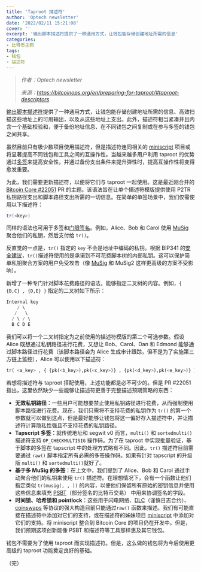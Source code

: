 ```yaml
---
title: 'Taproot 描述符'
author: 'Optech newsletter'
date: '2022/02/11 15:21:08'
cover: ''
excerpt: '输出脚本描述符提供了一种通用方式，让钱包能存储创建地址所需的信息'
categories:
- 比特币主网
tags:
- 钱包
- 描述符
---
```



> *作者：Optech newsletter*
> 
> *来源：<https://bitcoinops.org/en/preparing-for-taproot/#taproot-descriptors>*



[输出脚本描述符](https://bitcoinops.org/en/topics/output-script-descriptors)提供了一种通用方式，让钱包能存储创建地址所需的信息、高效扫描这些地址上的可用输出，以及从这些地址上支出。此外，描述符相当紧凑并且内含一个基础校验和，便于备份地址信息、在不同钱包之间复制或在参与多签的钱包之间共享。

虽然目前只有极少数项目使用描述符，但是描述符连同相关的 [miniscript](https://bitcoinops.org/en/topics/miniscript/) 项目或将显著提高不同钱包和工具之间的互操作性。当越来越多用户利用 taproot 的优势通过[多签](https://bitcoinops.org/en/topics/multisignature)来提高安全性，并通过备份支出条件来提升弹性时，提高互操作性将变得愈发重要。

为此，我们需要更新描述符，以便将它们与 taproot 一起使用。这是最近刚合并的 [Bitcoin Core #22051](https://github.com/bitcoin/bitcoin/issues/22051) PR 的主题。该语法旨在让单个描述符模版提供使用 P2TR 私钥路径支出和脚本路径支出所需的一切信息。在简单的单签场景中，我们仅需使用以下描述符：

```java
tr(<key>)
```

同样的语法也可用于多签和[门限签名](https://bitcoinops.org/en/topics/threshold-signature)。例如，Alice、Bob 和 Carol 使用 [MuSig](https://bitcoinops.org/en/topics/musig) 聚合他们的私钥，然后支付给 `tr()`。

反直觉的一点是，`tr()` 指定的 `key` 不会是地址中编码的私钥。根据 BIP341 的[安全建议](https://github.com/bitcoin/bips/blob/master/bip-0341.mediawiki#cite_note-22)，`tr()`描述符使用的是承诺到不可花费脚本树的内部私钥。这可以保护简单私钥聚合方案的用户免受攻击（像 [MuSig](https://bitcoinops.org/en/topics/musig/) 和 MuSig2 这样更高级的方案不受影响）。

新增了一种专门针对脚本花费路径的语法，能够指定二叉树的内容。例如，`{ {B,C} , {D,E} }` 指定的二叉树如下所示：

```java
Internal key
    / \
   /   \
  / \ / \
  B C D E
```

我们可以将一个二叉树指定为之前使用的描述符模版的第二个可选参数。假设 Alice 既想通过私钥路径进行花费，又想让 Bob、Carol、Dan 和 Edmond 能够通过脚本路径进行花费（该脚本路径会为 Alice 生成审计跟踪，但不是为了实施第三方链上监控），Alice 可以使用以下描述符：

```python
tr( <a_key> , { {pk(<b_key>),pk(<c_key>)} , {pk(<d_key>),pk(<e_key>)} )
```

若想将描述符与 taproot 搭配使用，上述功能都是必不可少的。但是 PR #22051 指出，这里依然缺少一些能够让描述符更善于完整描述预期策略的东西：

- **无效私钥路径**：一些用户可能想要禁止使用私钥路径进行花费，从而强制使用脚本路径进行花费。现在，我们只需将不支持花费的私钥作为 `tr()` 的第一个参数就可以做到这点，但是最好能够让钱包将这一偏好存入描述符中，并让描述符计算隐私性强且不支持花费的私钥路径。
- **Tapscript 多签**：就传统地址和 segwit v0 而言，`multi()` 和 `sortedmulti()` 描述符支持 `OP_CHECKMULTISIG` 操作码。为了在 taproot 中实现批量验证，基于脚本的多签在 tapscript 中的处理方式略有不同。因此，`tr()` 描述符目前需要通过 `raw()` 脚本指定所有必需的多签操作码。如果有针对 tapscript 的升级版 `multi()` 和 `sortedmulti()`就好了。
- **基于多 MuSig 的多签**：在上文中，我们提到了 Alice、Bob 和 Carol 通过手动聚合他们的私钥来使用 `tr()`  描述符。在理想情况下，会有一个函数让他们指定类似 `tr(musig(, , ))` 的内容，以便他们保留所有原始的密钥信息并使用这些信息来填充 [PSBT](https://bitcoinops.org/en/topics/psbt/)（部分签名的比特币交易） 中用来协调签名的字段。
- **时间锁、哈希锁和 pointlock**：这些用于闪电网络、[DLC](https://bitcoinops.org/en/topics/discreet-log-contracts)（谨慎日志合约）、[coinswaps](https://bitcoinops.org/en/topics/coinswap) 等协议的强大构造目前只能通过`raw()` 函数来描述。我们有可能直接在描述符中添加对它们的支持，或在描述符的姊妹项目 [miniscript](https://bitcoinops.org/en/topics/miniscript/) 中添加对它们的支持。将 miniscript 整合到 Bitcoin Core 的项目仍在开发中。但是，我们预期这项创新能像 PSBT 和描述符等工具那样惠及其它钱包。

钱包不需要为了使用 taproot 而实现描述符。但是，这么做的钱包将为今后使用更高级的 taproot 功能奠定良好的基础。

（完）
